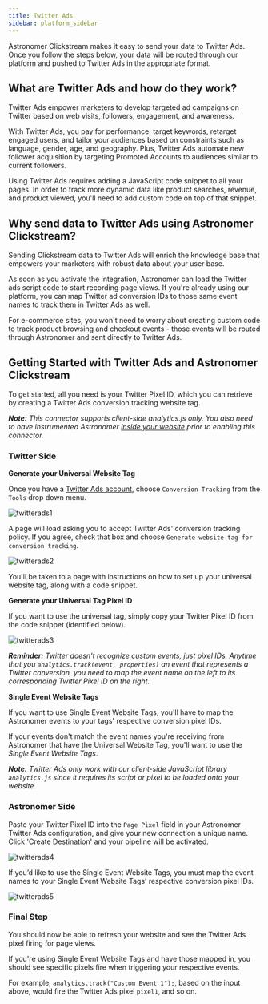 ```yaml
---
title: Twitter Ads
sidebar: platform_sidebar
---
```


Astronomer Clickstream makes it easy to send your data to Twitter Ads. Once you follow the steps below, your data will be routed through our platform and pushed to Twitter Ads in the appropriate format.

## What are Twitter Ads and how do they work?

Twitter Ads empower marketers to develop targeted ad campaigns on Twitter based on web visits, followers, engagement, and awareness.

With Twitter Ads, you pay for performance, target keywords, retarget engaged users, and tailor your audiences based on constraints such as language, gender, age, and geography. Plus, Twitter Ads automate new follower acquisition by targeting Promoted Accounts to audiences similar to current followers.

Using Twitter Ads requires adding a JavaScript code snippet to all your pages. In order to track more dynamic data like product searches, revenue, and product viewed, you'll need to add custom code on top of that snippet.

## Why send data to Twitter Ads using Astronomer Clickstream?

Sending Clickstream data to Twitter Ads will enrich the knowledge base that empowers your marketers with robust data about your user base.  

As soon as you activate the integration, Astronomer can load the Twitter ads script code to start recording page views. If you're already using our platform, you can map Twitter ad conversion IDs to those same event names to track them in Twitter Ads as well.

For e-commerce sites, you won't need to worry about creating custom code to track product browsing and checkout events - those events will be routed through Astronomer and sent directly to Twitter Ads.

## Getting Started with Twitter Ads and Astronomer Clickstream

To get started, all you need is your Twitter Pixel ID, which you can retrieve by creating a Twitter Ads conversion tracking website tag.

***Note:** This connector supports client-side analytics.js only.  You also need to have instrumented Astronomer [inside your website](../sources/analyticsjs.md) prior to enabling this connector.*

### Twitter Side

**Generate your Universal Website Tag**

Once you have a [Twitter Ads account](https://ads.twitter.com/),  choose `Conversion Tracking` from the `Tools` drop down menu.

![twitterads1](../../../images/twitterads1.png)

A page will load asking you to accept Twitter Ads' conversion tracking policy. If you agree, check that box and choose `Generate website tag for conversion tracking`.

![twitterads2](../../../images/twitterads2.png)

You'll be taken to a page with instructions on how to set up your universal website tag, along with a code snippet.

**Generate your Universal Tag Pixel ID**

If you want to use the universal tag, simply copy your Twitter Pixel ID from the code snippet (identified below).

![twitterads3](../../../images/twitterads3.png)

***Reminder:** Twitter doesn't recognize custom events, just pixel IDs. Anytime that you `analytics.track(event, properties)` an event that represents a Twitter conversion, you need to map the event name on the left to its corresponding Twitter Pixel ID on the right.*  

**Single Event Website Tags**

If you want to use Single Event Website Tags, you'll have to map the Astronomer events to your tags' respective conversion pixel IDs.

If your events don't match the event names you're receiving from Astronomer that have the Universal Website Tag, you'll want to use the *Single Event Website Tags*.

***Note:** Twitter Ads only work with our client-side JavaScript library `analytics.js` since it requires its script or pixel to be loaded onto your website.*

### Astronomer Side

Paste your Twitter Pixel ID into the `Page Pixel` field in your Astronomer Twitter Ads configuration, and give your new connection a unique name. Click 'Create Destination' and your pipeline will be activated.

![twitterads4](../../../images/twitterads4.png)

If you’d like to use the Single Event Website Tags, you must map the event names to your Single Event Website Tags’ respective conversion pixel IDs.

![twitterads5](../../../images/twitterads5.png)

### Final Step
You should now be able to refresh your website and see the Twitter Ads pixel firing for page views.

If you're using Single Event Website Tags and have those mapped in, you should see specific pixels fire when triggering your respective events.

For example, `analytics.track("Custom Event 1");`, based on the input above, would fire the Twitter Ads pixel `pixel1`, and so on.

